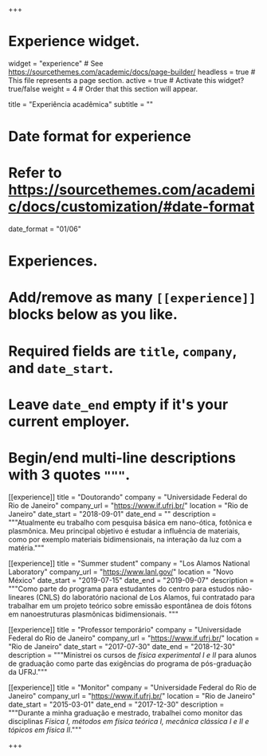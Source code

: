 +++
# Experience widget.
widget = "experience"  # See https://sourcethemes.com/academic/docs/page-builder/
headless = true  # This file represents a page section.
active = true  # Activate this widget? true/false
weight = 4  # Order that this section will appear.

title = "Experiência acadêmica"
subtitle = ""

# Date format for experience
#   Refer to https://sourcethemes.com/academic/docs/customization/#date-format
date_format = "01/06"

# Experiences.
#   Add/remove as many `[[experience]]` blocks below as you like.
#   Required fields are `title`, `company`, and `date_start`.
#   Leave `date_end` empty if it's your current employer.
#   Begin/end multi-line descriptions with 3 quotes `"""`.

[[experience]]
  title = "Doutorando"
  company = "Universidade Federal do Rio de Janeiro"
  company_url = "https://www.if.ufrj.br/"
  location = "Rio de Janeiro"
  date_start = "2018-09-01"
  date_end = ""
  description = """Atualmente eu trabalho com pesquisa básica em nano-ótica, fotônica e plasmônica. Meu principal objetivo é estudar a influência de materiais, como por exemplo materiais bidimensionais, na interação da luz com a matéria."""

[[experience]]
  title = "Summer student"
  company = "Los Alamos National Laboratory"
  company_url = "https://www.lanl.gov/"
  location = "Novo México"
  date_start = "2019-07-15"
  date_end = "2019-09-07"
  description = """Como parte do programa para estudantes do centro para estudos não-lineares (CNLS) do laboratório nacional de Los Alamos, fui contratado para trabalhar em um projeto teórico sobre emissão espontânea de dois fótons em nanoestruturas plasmônicas bidimensionais.
  """

[[experience]]
  title = "Professor temporário"
  company = "Universidade Federal do Rio de Janeiro"
  company_url = "https://www.if.ufrj.br/"
  location = "Rio de Janeiro"
  date_start = "2017-07-30"
  date_end = "2018-12-30"
  description = """Ministrei os cursos de *física experimental I e II* para alunos de graduação como parte das exigências do programa de pós-graduação da UFRJ."""

[[experience]]
  title = "Monitor"
  company = "Universidade Federal do Rio de Janeiro"
  company_url = "https://www.if.ufrj.br/"
  location = "Rio de Janeiro"
  date_start = "2015-03-01"
  date_end = "2017-12-30"
  description = """Durante a minha graduação e mestrado, trabalhei como monitor das disciplinas *Física I, métodos em física teórica I, mecânica clássica I e II e tópicos em física II*."""

+++
